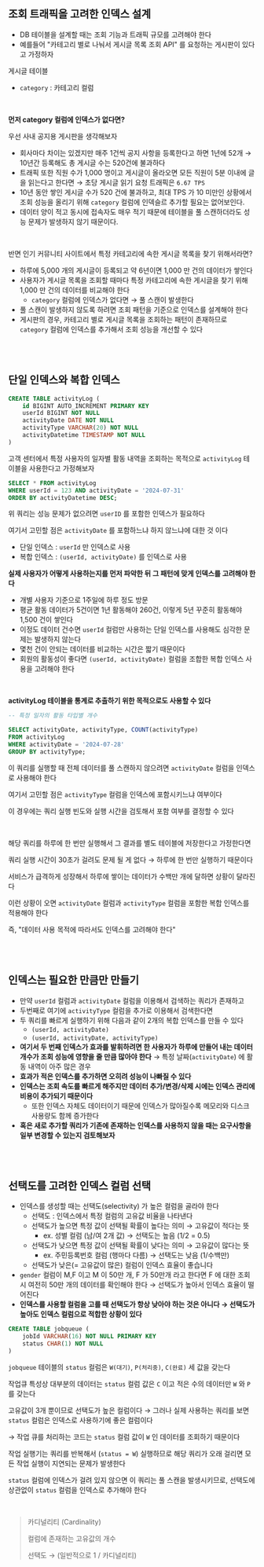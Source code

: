 ## 조회 트래픽을 고려한 인덱스 설계

- DB 테이블을 설계할 때는 조회 기능과 트래픽 규모를 고려해야 한다
- 예를들어 "카테고리 별로 나눠서 게시글 목록 조회 API" 를 요청하는 게시판이 있다고 가정하자

게시글 테이블

- `category` : 카테고리 컬럼

</br>

**먼저 category 컬럼에 인덱스가 없다면?**

우선 사내 공지용 게시판을 생각해보자

- 회사마다 차이는 있겠지만 매주 1건씩 공지 사항을 등록한다고 하면 1년에 52개 → 10년간 등록해도 총 게시글 수는 520건에 불과하다
- 트래픽 또한 직원 수가 1,000 명이고 게시글이 올라오면 모든 직원이 5분 이내에 글을 읽는다고 한다면 → 초당 게시글 읽기 요청 트래픽은 `6.67 TPS`
- 10년 동안 쌓인 게시글 수가 520 건에 불과하고, 최대 TPS 가 10 미만인 상황에서 조회 성능을 올리기 위해 `category` 컬럼에 인덱슬르 추가할 필요는 없어보인다.
- 데이터 양이 적고 동시에 접속자도 매우 적기 때문에 테이블을 풀 스캔하더라도 성능 문제가 발생하지 않기 때문이다.

</br>

반면 인기 커뮤니티 사이트에서 특정 카테고리에 속한 게시글 목록을 찾기 위해서라면?

- 하루에 5,000 개의 게시글이 등록되고 약 6년이면 1,000 만 건의 데이터가 쌓인다
- 사용자가 게시글 목록을 조회할 때마다 특정 카테고리에 속한 게시글을 찾기 위해 1,000 만 건의 데이터를 비교해야 한다
  - `category` 컬럼에 인덱스가 없다면 → 풀 스캔이 발생한다
- 풀 스캔이 발생하지 않도록 하려면 조회 패턴을 기준으로 인덱스를 설계해야 한다
- 게시판의 경우, 카테고리 별로 게시글 목록을 조회하는 패턴이 존재하므로 `category` 컬럼에 인덱스를 추가해서 조회 성능을 개선할 수 있다

</br>
</br>

## 단일 인덱스와 복합 인덱스

```sql
CREATE TABLE activityLog (
    id BIGINT AUTO_INCREMENT PRIMARY KEY
    userId BIGINT NOT NULL
    activityDate DATE NOT NULL
    activityType VARCHAR(20) NOT NULL
    activityDatetime TIMESTAMP NOT NULL
)
```

고객 센터에서 특정 사용자의 일자별 활동 내역을 조회하는 목적으로 `activityLog` 테이블을 사용한다고 가정해보자

```sql
SELECT * FROM activityLog
WHERE userId = 123 AND activityDate = '2024-07-31'
ORDER BY activityDatetime DESC;
```

위 쿼리는 성능 문제가 없으려면 `userID` 를 포함한 인덱스가 필요하다

여기서 고민할 점은 `activityDate` 를 포함하느냐 하지 않느냐에 대한 것 이다

- 단일 인덱스 : `userId` 만 인덱스로 사용
- 복합 인덱스 : `(userId, activityDate)` 를 인덱스로 사용

**실제 사용자가 어떻게 사용하는지를 먼저 파악한 뒤 그 패턴에 맞게 인덱스를 고려해야 한다**

- 개별 사용자 기준으로 1주일에 하루 정도 방문
- 평균 활동 데이터가 5건이면 1년 활동해야 260건, 이렇게 5년 꾸준히 활동해야 1,500 건이 쌓인다
- 이정도 데이터 건수면 `userId` 컬럼만 사용하는 단일 인덱스를 사용해도 심각한 문제는 발생하지 않는다
- 몇천 건이 안되는 데이터를 비교하는 시간은 짧기 때문이다
- 회원의 활동성이 좋다면 `(userId, activityDate)` 컬럼을 조합한 복합 인덱스 사용을 고려해야 한다

</br>

**activityLog 테이블을 통계로 추출하기 위한 목적으로도 사용할 수 있다**

```sql
-- 특정 일자의 활동 타입별 개수

SELECT activityDate, activityType, COUNT(activityType)
FROM activityLog
WHERE activityDate = '2024-07-28'
GROUP BY activityType;
```

이 쿼리를 실행할 때 전체 데이터를 풀 스캔하지 않으려면 `activityDate` 컬럼을 인덱스로 사용해야 한다

여기서 고민할 점은 `activityType` 컬럼을 인덱스에 포함시키느냐 여부이다

이 경우에는 쿼리 실행 빈도와 실행 시간을 검토해서 포함 여부를 결정할 수 있다

</br>

해당 쿼리를 하루에 한 번만 실행해서 그 결과를 별도 테이블에 저장한다고 가정한다면

쿼리 실행 시간이 30초가 걸려도 문제 될 게 없다 → 하루에 한 번만 실행하기 때문이다

서비스가 급격하게 성장해서 하루에 쌓이는 데이터가 수백만 개에 달하면 상황이 달라진다

이런 상황이 오면 `activityDate` 컬럼과 `activityType` 컬럼을 포함한 복합 인덱스를 적용해야 한다

즉, "데이터 사용 목적에 따라서도 인덱스를 고려해야 한다"

</br>
</br>

## 인덱스는 필요한 만큼만 만들기

- 만약 `userId` 컬럼과 `activityDate` 컬럼을 이용해서 검색하는 쿼리가 존재하고
- 두번째로 여기에 `activityType` 컬럼을 추가로 이용해서 검색한다면
- 두 쿼리를 빠르게 실행하기 위해 다음과 같이 2개의 복합 인덱스를 만들 수 있다
  - `(userId, activityDate)`
  - `(userId, activityDate, activityType)`
- **여기서 두 번째 인덱스가 효과를 발휘하려면 한 사용자가 하루에 만들어 내는 데이터 개수가 조회 성능에 영향을 줄 만큼 많아야 한다** → 특정 날짜(`activityDate`) 에 활동 내역이 아주 많은 경우
- **효과가 적은 인덱스를 추가하면 오히려 성능이 나빠질 수 있다**
- **인덱스는 조회 속도를 빠르게 해주지만 데이터 추가/변경/삭제 시에는 인덱스 관리에 비용이 추가되기 때문이다**
  - 또한 인덱스 자체도 데이터이기 때문에 인덱스가 많아질수록 메모리와 디스크 사용량도 함께 증가한다
- **혹은 새로 추가할 쿼리가 기존에 존재하는 인덱스를 사용하지 않을 때는 요구사항을 일부 변경할 수 있는지 검토해보자**

</br>
</br>

## 선택도를 고려한 인덱스 컬럼 선택

- 인덱스를 생성할 때는 선택도(selectivity) 가 높은 컬럼을 골라야 한다
  - 선택도 : 인덱스에서 특정 컬럼의 고유값 비율을 나타낸다
  - 선택도가 높으면 특정 값이 선택될 확률이 높다는 의미 → 고유값이 적다는 뜻
    - ex. 성별 컬럼 (남/여 2개 값) → 선택도는 높음 (1/2 = 0.5)
  - 선택도가 낮으면 특정 값이 선택될 확률이 낮다는 의미 → 고유값이 많다는 뜻
    - ex. 주민등록번호 컬럼 (행마다 다름) → 선택도는 낮음 (1/수백만)
  - 선택도가 낮은(= 고유값이 많은) 컬럼이 인덱스 효율이 좋습니다
- `gender` 컬럼이 M,F 이고 M 이 50만 개, F 가 50만개 라고 한다면 F 에 대한 조회시 여전히 50만 개의 데이터를 확인해야 한다 → 선택도가 높아서 인덱스 효율이 떨어진다
- **인덱스를 사용할 컬럼을 고를 때 선택도가 항상 낮아야 하는 것은 아니다 → 선택도가 높아도 인덱스 컬럼으로 적합한 상황이 있다**

```sql
CREATE TABLE jobqueue (
    jobId VARCHAR(16) NOT NULL PRIMARY KEY
    status CHAR(1) NOT NULL
)
```

`jobqueue` 테이블의 `status` 컬럼은 `W(대기)`, `P(처리중)`, `C(완료)` 세 값을 갖는다

작업큐 특성상 대부분의 데이터는 `status` 컬럼 값은 `C` 이고 적은 수의 데이터만 `W` 와 `P` 를 갖는다

고유값이 3개 뿐이므로 선택도가 높은 컬럼이다 → 그러나 실제 사용하는 쿼리를 보면 `status` 컬럼은 인덱스로 사용하기에 좋은 컬럼이다

→ 작업 큐를 처리하는 코드는 `status` 컬럼 값이 `W` 인 데이터를 조회하기 때문이다

작업 실행기는 쿼리를 반복해서 (`status = W`) 실행하므로 해당 쿼리가 오래 걸리면 모든 작업 실행이 지연되는 문제가 발생한다

`status` 컬럼에 인덱스가 걸려 있지 않으면 이 쿼리는 풀 스캔을 발생시키므로, 선택도에 상관없이 `status` 컬럼을 인덱스로 추가해야 한다

</br>

> 카디널리티 (Cardinality)
>
> 컬럼에 존재하는 고유값의 개수
>
> 선택도 → (일반적으로 1 / 카디널리티)
